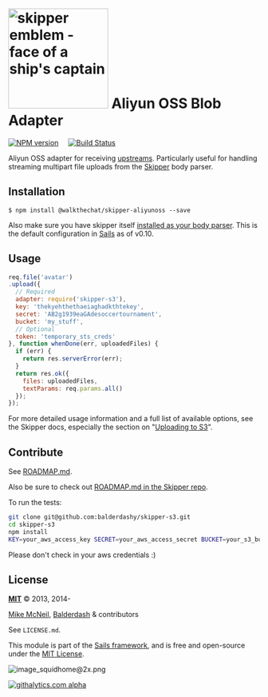 # [<img title="skipper-s3 - S3 adapter for Skipper" src="http://i.imgur.com/P6gptnI.png" width="200px" alt="skipper emblem - face of a ship's captain"/>](https://github.com/balderdashy/skipper-s3) Aliyun OSS Blob Adapter

[![NPM version](https://badge.fury.io/js/skipper-s3.png)](http://badge.fury.io/js/skipper-s3) &nbsp; &nbsp;
[![Build Status](https://travis-ci.org/balderdashy/skipper-s3.svg?branch=master)](https://travis-ci.org/balderdashy/skipper-s3)

Aliyun OSS adapter for receiving [upstreams](https://github.com/balderdashy/skipper#what-are-upstreams). Particularly useful for handling streaming multipart file uploads from the [Skipper](https://github.com/balderdashy/skipper) body parser.


## Installation

```
$ npm install @walkthechat/skipper-aliyunoss --save
```

Also make sure you have skipper itself [installed as your body parser](http://beta.sailsjs.org/#/documentation/concepts/Middleware?q=adding-or-overriding-http-middleware).  This is the default configuration in [Sails](https://github.com/balderdashy/sails) as of v0.10.


## Usage

```javascript
req.file('avatar')
.upload({
  // Required
  adapter: require('skipper-s3'),
  key: 'thekyehthethaeiaghadkthtekey',
  secret: 'AB2g1939eaGAdesoccertournament',
  bucket: 'my_stuff',
  // Optional
  token: 'temporary_sts_creds'
}, function whenDone(err, uploadedFiles) {
  if (err) {
    return res.serverError(err);
  }
  return res.ok({
    files: uploadedFiles,
    textParams: req.params.all()
  });
});
```


For more detailed usage information and a full list of available options, see the Skipper docs, especially the section on "[Uploading to S3](https://github.com/balderdashy/skipper#uploading-files-to-s3)".


## Contribute

See [ROADMAP.md](https://github.com/balderdashy/skipper-s3/blob/master/ROADMAP.md).

Also be sure to check out [ROADMAP.md in the Skipper repo](https://github.com/balderdashy/skipper/blob/master/ROADMAP.md).

To run the tests:

```sh
git clone git@github.com:balderdashy/skipper-s3.git
cd skipper-s3
npm install
KEY=your_aws_access_key SECRET=your_aws_access_secret BUCKET=your_s3_bucket npm test
```

Please don't check in your aws credentials :)


## License

**[MIT](./LICENSE)**
&copy; 2013, 2014-

[Mike McNeil](http://michaelmcneil.com), [Balderdash](http://balderdash.co) & contributors

See `LICENSE.md`.

This module is part of the [Sails framework](http://sailsjs.org), and is free and open-source under the [MIT License](http://sails.mit-license.org/).


![image_squidhome@2x.png](http://i.imgur.com/RIvu9.png)


[![githalytics.com alpha](https://cruel-carlota.pagodabox.com/a22d3919de208c90c898986619efaa85 "githalytics.com")](http://githalytics.com/balderdashy/skipper-s3)
